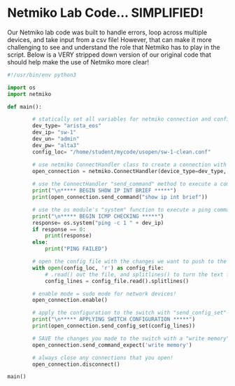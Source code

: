 # Netmiko Lab Code... SIMPLIFIED!

Our Netmiko lab code was built to handle errors, loop across multiple devices, and take input from a csv file! However, that can make it more challenging to see and understand the role that Netmiko has to play in the script. Below is a VERY stripped down version of our original code that should help make the use of Netmiko more clear!

```python
#!/usr/bin/env python3

import os
import netmiko

def main():

        # statically set all variables for netmiko connection and configuration
        dev_type= "arista_eos"
        dev_ip= "sw-1"
        dev_un= "admin"
        dev_pw= "alta3"
        config_loc= "/home/student/mycode/usopen/sw-1-clean.conf"

        # use netmiko ConnectHandler class to create a connection with our switch
        open_connection = netmiko.ConnectHandler(device_type=dev_type, ip=dev_ip, username=dev_un, password=dev_pw)
        
        # use the ConnectHandler "send_command" method to execute a command in our switch, print result
        print("\n***** BEGIN SHOW IP INT BRIEF *****")
        print(open_connection.send_command("show ip int brief"))

        # use the os module's "system" function to execute a ping command on BCHD (not the switch)
        print("\n***** BEGIN ICMP CHECKING *****")
        response= os.system("ping -c 1 " + dev_ip)
        if response == 0:
            print(response)
        else:
            print("PING FAILED")

        # open the config file with the changes we want to push to the switch
        with open(config_loc, 'r') as config_file:
            # .read() out the file, and splitlines() to turn the text file into a list
            config_lines = config_file.read().splitlines()

        # enable mode = sudo mode for network devices!
        open_connection.enable()

        # apply the configuration to the switch with "send_config_set"- print the output to see how it goes!
        print("\n***** APPLYING SWITCH CONFIGURATION *****")
        print(open_connection.send_config_set(config_lines))

        # SAVE the changes you made to the switch with a "write memory" command
        open_connection.send_command_expect('write memory')

        # always close any connections that you open!
        open_connection.disconnect()

main()
```
